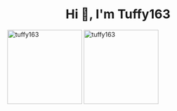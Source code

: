 <h1 align="center">Hi 👋, I'm Tuffy163</h1>
<p><img height=170px src="https://github-readme-stats.vercel.app/api?username=tuffy163&show_icons=true&locale=en" alt="tuffy163" /> <img height=170px src="https://github-readme-streak-stats.herokuapp.com/?user=tuffy163&" alt="tuffy163" /></p>
